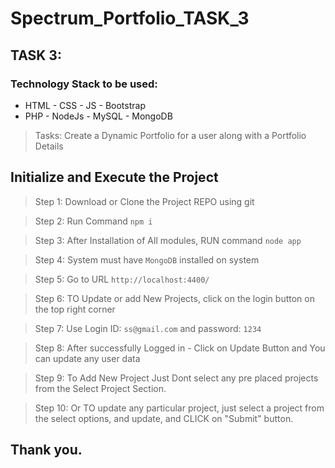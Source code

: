 # Spectrum_Portfolio_TASK_3

## TASK 3:
### Technology Stack to be used:
- HTML - CSS - JS - Bootstrap
- PHP - NodeJs - MySQL - MongoDB
> Tasks: Create a Dynamic Portfolio for a user along with a Portfolio Details

## Initialize and Execute the Project
>Step 1: Download or Clone the Project REPO using git

>Step 2: Run Command `npm i`

>Step 3: After Installation of All modules, RUN command `node app`

>Step 4: System must have `MongoDB` installed on system

>Step 5: Go to URL ```http://localhost:4400/```

>Step 6: TO Update or add New Projects, click on the login button on the top right corner

>Step 7: Use Login ID: ```ss@gmail.com``` and password: ```1234```

>Step 8: After successfully Logged in - Click on Update Button and You can update any user data

>Step 9: To Add New Project Just Dont select any pre placed projects from the Select Project Section.

>Step 10: Or TO update any particular project, just select a project from the select options, and update, and CLICK on "Submit" button.


## Thank you.
